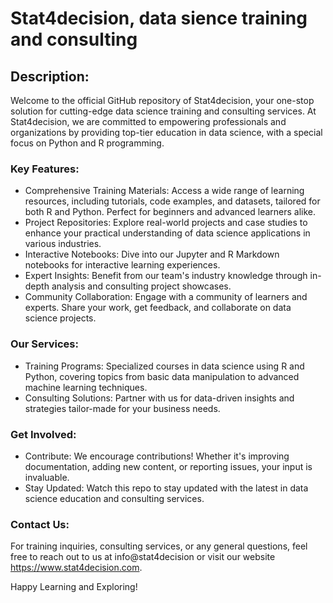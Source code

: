 # Stat4decision, data sience training and consulting

## Description:

Welcome to the official GitHub repository of Stat4decision, your one-stop solution for cutting-edge data science training and consulting services. At Stat4decision, we are committed to empowering professionals and organizations by providing top-tier education in data science, with a special focus on Python and R programming.

### Key Features:

- Comprehensive Training Materials: Access a wide range of learning resources, including tutorials, code examples, and datasets, tailored for both R and Python. Perfect for beginners and advanced learners alike.
- Project Repositories: Explore real-world projects and case studies to enhance your practical understanding of data science applications in various industries.
- Interactive Notebooks: Dive into our Jupyter and R Markdown notebooks for interactive learning experiences.
- Expert Insights: Benefit from our team's industry knowledge through in-depth analysis and consulting project showcases.
- Community Collaboration: Engage with a community of learners and experts. Share your work, get feedback, and collaborate on data science projects.

### Our Services:

- Training Programs: Specialized courses in data science using R and Python, covering topics from basic data manipulation to advanced machine learning techniques.
- Consulting Solutions: Partner with us for data-driven insights and strategies tailor-made for your business needs.

### Get Involved:

- Contribute: We encourage contributions! Whether it's improving documentation, adding new content, or reporting issues, your input is invaluable.
- Stay Updated: Watch this repo to stay updated with the latest in data science education and consulting services.

### Contact Us:

For training inquiries, consulting services, or any general questions, feel free to reach out to us at info@stat4decision or visit our website https://www.stat4decision.com.

Happy Learning and Exploring!
